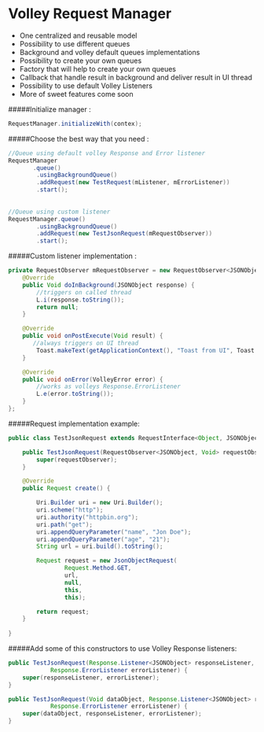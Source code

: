 Volley Request Manager
======================

- One centralized and reusable model
- Possibility to use different queues
- Background and volley default queues implementations
- Possibility to create your own queues
- Factory that will help to create your own queues
- Callback that handle result in background and deliver result in UI thread
- Possibility to use default Volley Listeners
- More of sweet features come soon

#####Initialize manager :
```java
RequestManager.initializeWith(contex);
```

#####Choose the best way that you need :

```java
//Queue using default volley Response and Error listener
RequestManager
       .queue()
        .usingBackgroundQueue()
        .addRequest(new TestRequest(mListener, mErrorListener))
        .start();
        
  
//Queue using custom listener
RequestManager.queue()
        .usingBackgroundQueue()
        .addRequest(new TestJsonRequest(mRequestObserver))
        .start();    
```

#####Custom listener implementation :
```java
private RequestObserver mRequestObserver = new RequestObserver<JSONObject, Void>() {
    @Override
    public Void doInBackground(JSONObject response) {
        //triggers on called thread
        L.i(response.toString());
        return null;
    }

    @Override
    public void onPostExecute(Void result) {
       //always triggers on UI thread
        Toast.makeText(getApplicationContext(), "Toast from UI", Toast.LENGTH_SHORT).show();
    }

    @Override
    public void onError(VolleyError error) {
        //works as volleys Response.ErrorListener
        L.e(error.toString());
    }
};
```

#####Request implementation example:
```java
public class TestJsonRequest extends RequestInterface<Object, JSONObject, Void> {

    public TestJsonRequest(RequestObserver<JSONObject, Void> requestObserver) {
        super(requestObserver);
    }

    @Override
    public Request create() {

        Uri.Builder uri = new Uri.Builder();
        uri.scheme("http");
        uri.authority("httpbin.org");
        uri.path("get");
        uri.appendQueryParameter("name", "Jon Doe");
        uri.appendQueryParameter("age", "21");
        String url = uri.build().toString();

        Request request = new JsonObjectRequest(
                Request.Method.GET,
                url,
                null,
                this,
                this);

        return request;
    }
    
}
```

#####Add some of this constructors to use Volley Response listeners:
```java
public TestJsonRequest(Response.Listener<JSONObject> responseListener,
            Response.ErrorListener errorListener) {
    super(responseListener, errorListener);
}

public TestJsonRequest(Void dataObject, Response.Listener<JSONObject> responseListener,
            Response.ErrorListener errorListener) {
    super(dataObject, responseListener, errorListener);
}
```
